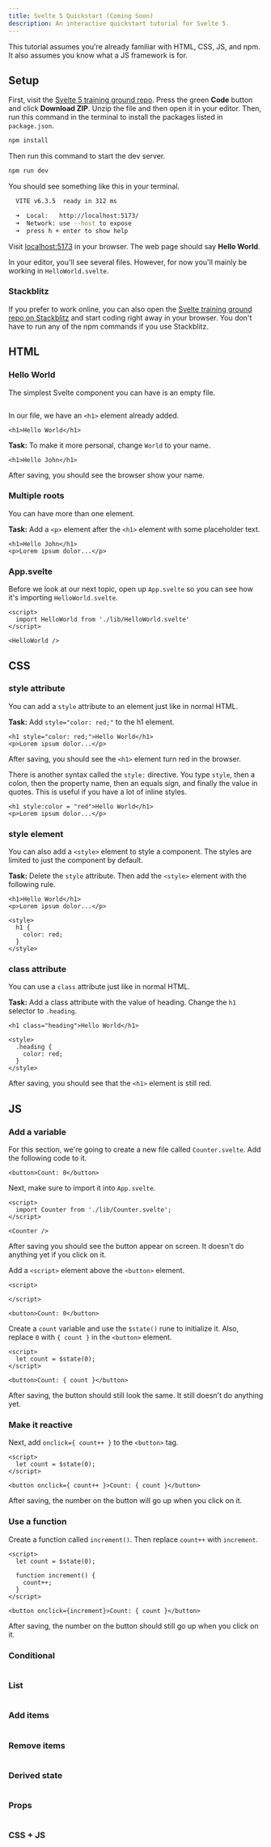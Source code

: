 ```yaml
---
title: Svelte 5 Quickstart (Coming Soon)
description: An interactive quickstart tutorial for Svelte 5.
---
```


This tutorial assumes you're already familiar with HTML, CSS, JS, and npm. It also assumes you know what a JS framework is for.

## Setup

First, visit the <a href="https://github.com/simpledevio/svelte-5-training-ground" target="_blank">Svelte 5 training ground repo</a>. Press the green **Code** button and click **Download ZIP**. Unzip the file and then open it in your editor. Then, run this command in the terminal to install the packages listed in `package.json`.

```bash
npm install
```

Then run this command to start the dev server.

```bash
npm run dev
```

You should see something like this in your terminal.

```bash
  VITE v6.3.5  ready in 312 ms

  ➜  Local:   http://localhost:5173/
  ➜  Network: use --host to expose
  ➜  press h + enter to show help
```

Visit <a href="http://localhost:5173/" target="_blank">localhost:5173</a> in your browser. The web page should say **Hello World**.

In your editor, you'll see several files. However, for now you'll mainly be working in `HelloWorld.svelte`.

### Stackblitz

If you prefer to work online, you can also open the <a href="https://stackblitz.com/github/simpledevio/svelte-5-training-ground?file=src/lib/HelloWorld.svelte" target="_blank">Svelte training ground repo on Stackblitz</a> and start coding right away in your browser. You don't have to run any of the npm commands if you use Stackblitz.

## HTML

### Hello World

The simplest Svelte component you can have is an empty file.

```svelte

```

In our file, we have an `<h1>` element already added.

```svelte title="HelloWorld.svelte"
<h1>Hello World</h1>
```

**Task:** To make it more personal, change `World` to your name.

```svelte title="HelloWorld.svelte" "John"
<h1>Hello John</h1>
```

After saving, you should see the browser show your name.

### Multiple roots

You can have more than one element.

**Task:** Add a `<p>` element after the `<h1>` element with some placeholder text.

```svelte title="HelloWorld.svelte" "<p>Lorem ipsum dolor...</p>"
<h1>Hello John</h1>
<p>Lorem ipsum dolor...</p>
```

### App.svelte

Before we look at our next topic, open up `App.svelte` so you can see how it's importing `HelloWorld.svelte`.

```svelte title="App.svelte" {2, 5}
<script>
  import HelloWorld from './lib/HelloWorld.svelte'
</script>

<HelloWorld />
```

## CSS

### style attribute

You can add a `style` attribute to an element just like in normal HTML.

**Task:** Add `style="color: red;"` to the h1 element.

```svelte title="HelloWorld.svelte" "style="color: red;""
<h1 style="color: red;">Hello World</h1>
<p>Lorem ipsum dolor...</p>
```

After saving, you should see the `<h1>` element turn red in the browser.

There is another syntax called the `style:` directive. You type `style`, then a colon, then the property name, then an equals sign, and finally the value in quotes. This is useful if you have a lot of inline styles.

```svelte title="HelloWorld.svelte" "style:color = "red""
<h1 style:color = "red">Hello World</h1>
<p>Lorem ipsum dolor...</p>
```

### style element

You can also add a `<style>` element to style a component. The styles are limited to just the component by default.

**Task:** Delete the `style` attribute. Then add the `<style>` element with the following rule.

```svelte title="HelloWorld.svelte" {4-8}
<h1>Hello World</h1>
<p>Lorem ipsum dolor...</p>

<style>
  h1 {
    color: red;
  }
</style>
```

### class attribute

You can use a `class` attribute just like in normal HTML.

**Task:** Add a class attribute with the value of heading. Change the `h1` selector to `.heading`.

```svelte title="HelloWorld.svelte" "class="heading"" ".heading"
<h1 class="heading">Hello World</h1>

<style>
  .heading {
    color: red;
  }
</style>
```

After saving, you should see that the `<h1>` element is still red.

## JS

### Add a variable

For this section, we're going to create a new file called `Counter.svelte`. Add the following code to it.

```svelte title="Counter.svelte" {2-4}
<button>Count: 0</button>
```

Next, make sure to import it into `App.svelte`.

```svelte title="App.svelte" {2, 5}
<script>
  import Counter from './lib/Counter.svelte';
</script>

<Counter />
```

After saving you should see the button appear on screen. It doesn't do anything yet if you click on it.

Add a `<script>` element above the `<button>` element.

```svelte title="Counter.svelte" {1-3}
<script>

</script>

<button>Count: 0</button>
```

Create a `count` variable and use the `$state()` rune to initialize it. Also, replace `0` with `{ count }` in the `<button>` element.

```svelte title="Counter.svelte" {2} "{ count }"
<script>
  let count = $state(0);
</script>

<button>Count: { count }</button>
```

After saving, the button should still look the same. It still doesn't do anything yet.

### Make it reactive

Next, add `onclick={ count++ }` to the `<button>` tag.

```svelte title="Counter.svelte" "onclick={ count++ }"
<script>
  let count = $state(0);
</script>

<button onclick={ count++ }>Count: { count }</button>
```

After saving, the number on the button will go up when you click on it.

### Use a function

Create a function called `increment()`. Then replace `count++` with `increment`.

```svelte title="Counter.svelte" {4-6} "{increment}"
<script>
  let count = $state(0);

  function increment() {
    count++;
  }
</script>

<button onclick={increment}>Count: { count }</button>
```

After saving, the number on the button should still go up when you click on it.

### Conditional



```svelte title=".svelte"

```



### List



```svelte title=".svelte"

```



### Add items



```svelte title=".svelte"

```



### Remove items



```svelte title=".svelte"

```



### Derived state



```svelte title=".svelte"

```



### Props



```svelte title=".svelte"

```



### CSS + JS



```svelte title=".svelte"

```


